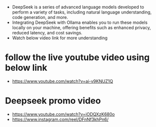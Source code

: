 
- DeepSeek is a series of advanced language models developed to perform a variety of tasks, including natural language understanding, code generation, and more.
- Integrating DeepSeek with Ollama enables you to run these models locally on your machine, offering benefits such as enhanced privacy, reduced latency, and cost savings.
- Watch below video link for more understanding 

# follow the live youtube video using below link 
- https://www.youtube.com/watch?v=ai-v9KNUZ1Q


# Deepseek promo video
- https://www.youtube.com/watch?v=iODQXzK680o
- https://www.instagram.com/reel/DFnNf3khPn6/


